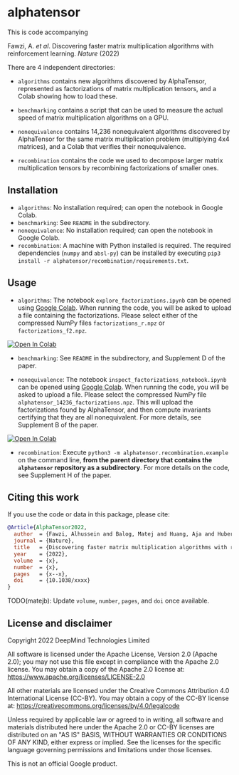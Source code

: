 # alphatensor

This is code accompanying

Fawzi, A. *et al*. Discovering faster matrix multiplication algorithms with
reinforcement learning. *Nature* (2022)

There are 4 independent directories:

- `algorithms` contains new algorithms discovered by AlphaTensor, represented
as factorizations of matrix multiplication tensors, and a Colab showing how to
load these.

- `benchmarking` contains a script that can be used to measure the actual speed
of matrix multiplication algorithms on a GPU.

- `nonequivalence` contains 14,236 nonequivalent algorithms discovered by
AlphaTensor for the same matrix multiplication problem (multiplying 4x4
matrices), and a Colab that verifies their nonequivalence.

- `recombination` contains the code we used to decompose larger matrix
multiplication tensors by recombining factorizations of smaller ones.


## Installation

- `algorithms`: No installation required; can open the notebook in Google Colab.
- `benchmarking`: See `README` in the subdirectory.
- `nonequivalence`: No installation required; can open the notebook in Google
Colab.
- `recombination`: A machine with Python installed is required. The required
dependencies (`numpy` and `absl-py`) can be installed by executing
`pip3 install -r alphatensor/recombination/requirements.txt`.

## Usage

- `algorithms`: The notebook `explore_factorizations.ipynb` can be opened using
[Google Colab](https://colab.research.google.com/github/deepmind/alphatensor/blob/master/algorithms/explore_factorizations.ipynb).
When running the code, you will be asked to upload a file containing the
factorizations. Please select either of the compressed NumPy files
`factorizations_r.npz` or `factorizations_f2.npz`.

[![Open In Colab](https://colab.research.google.com/assets/colab-badge.svg)](https://colab.research.google.com/github/deepmind/alphatensor/blob/master/algorithms/explore_factorizations.ipynb)

- `benchmarking`: See `README` in the subdirectory, and Supplement D of the
paper.

- `nonequivalence`: The notebook `inspect_factorizations_notebook.ipynb` can be
opened using [Google Colab](https://colab.research.google.com/github/deepmind/alphatensor/blob/master/nonequivalence/inspect_factorizations_notebook.ipynb).
When running the code, you will be asked to upload a file. Please select the
compressed NumPy file `alphatensor_14236_factorizations.npz`. This will upload
the factorizations found by AlphaTensor, and then compute invariants certifying
that they are all nonequivalent. For more details, see Supplement B of the
paper.

[![Open In Colab](https://colab.research.google.com/assets/colab-badge.svg)](https://colab.research.google.com/github/deepmind/alphatensor/blob/master/nonequivalence/inspect_factorizations_notebook.ipynb)

- `recombination`: Execute `python3 -m alphatensor.recombination.example` on the
command line, **from the parent directory that contains the `alphatensor`
repository as a subdirectory**. For more details on the code, see Supplement H
of the paper.

## Citing this work

If you use the code or data in this package, please cite:

```bibtex
@Article{AlphaTensor2022,
  author  = {Fawzi, Alhussein and Balog, Matej and Huang, Aja and Hubert, Thomas and Romera-Paredes, Bernardino and Barekatain, Mohammadamin and Novikov, Alexander and Ruiz, Francisco J. R. and Schrittwieser, Julian and Swirszcz, Grzegorz and Silver, David and Hassabis, Demis and Kohli, Pushmeet},
  journal = {Nature},
  title   = {Discovering faster matrix multiplication algorithms with reinforcement learning},
  year    = {2022},
  volume  = {x},
  number  = {x},
  pages   = {x--x},
  doi     = {10.1038/xxxx}
}
```

TODO(matejb): Update `volume`, `number`, `pages`, and `doi` once available.

## License and disclaimer

Copyright 2022 DeepMind Technologies Limited

All software is licensed under the Apache License, Version 2.0 (Apache 2.0);
you may not use this file except in compliance with the Apache 2.0 license.
You may obtain a copy of the Apache 2.0 license at:
https://www.apache.org/licenses/LICENSE-2.0

All other materials are licensed under the Creative Commons Attribution 4.0
International License (CC-BY). You may obtain a copy of the CC-BY license at:
https://creativecommons.org/licenses/by/4.0/legalcode

Unless required by applicable law or agreed to in writing, all software and
materials distributed here under the Apache 2.0 or CC-BY licenses are
distributed on an "AS IS" BASIS, WITHOUT WARRANTIES OR CONDITIONS OF ANY KIND,
either express or implied. See the licenses for the specific language governing
permissions and limitations under those licenses.

This is not an official Google product.
